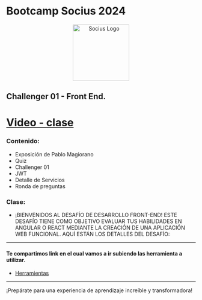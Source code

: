 # Bootcamp Socius 2024
   
<p align="center">
  <a href="https://sociuscorp.com" target="blank"><img src="https://codigo-alfa.cl/bootcamp-socius2024/logosocius.jpeg" width="150" height="150" alt="Socius Logo" /></a>
</p>

## Challenger 01 - Front End.

# [Video - clase](https://youtu.be/GvtfS6NxBl0)


### Contenido:
* Exposición de Pablo Magiorano
* Quiz
* Challenger 01
* JWT
* Detalle de Servicios
* Ronda de preguntas

### Clase:
* ¡BIENVENIDOS AL DESAFÍO DE DESARROLLO FRONT-END! ESTE DESAFÍO
TIENE COMO OBJETIVO EVALUAR TUS HABILIDADES EN ANGULAR O REACT
MEDIANTE LA CREACIÓN DE UNA APLICACIÓN WEB FUNCIONAL. AQUÍ
ESTÁN LOS DETALLES DEL DESAFÍO:
---
#### Te compartimos link en el cual vamos a ir subiendo las herramienta a utilizar.
* [Herramientas](https://gist.github.com/BiarqGabriel/535122a685b1768dc04bb5be4f0e0904)

---

¡Prepárate para una experiencia de aprendizaje increíble y transformadora!
